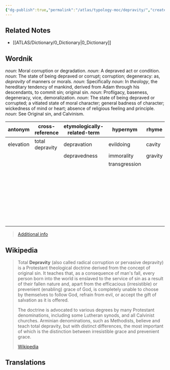 ```yaml
---
{"dg-publish":true,"permalink":"/atlas/typology-moc/depravity/","created":"","updated":""}
---
```



## Related Notes 
- [[ATLAS/Dictionary/0_Dictionary\|0_Dictionary]]


## Wordnik
*noun*: Moral corruption or degradation.
*noun*: A depraved act or condition.
*noun*: The state of being depraved or corrupt; corruption; degeneracy: as, <em>depravity</em> of manners or morals.
*noun*: Specifically
*noun*: In <em>theology</em>, the hereditary tendency of mankind, derived from Adam through his descendants, to commit sin; original sin.
*noun*: Profligacy, baseness, degeneracy, vice, demoralization.
*noun*: The state of being depraved or corrupted; a vitiated state of moral character; general badness of character; wickedness of mind or heart; absence of religious feeling and principle.
*noun*: See <er>Original sin</er>, and <er>Calvinism</er>.

| antonym |cross-reference |etymologically-related-term |hypernym |rhyme |same-context |synonym |
| --- | --- | --- | --- | --- | --- | --- |
| elevation | total depravity | depravation | evildoing | cavity | avarice | abandon |
|  |  | depravedness | immorality | gravity | barbarity | abandonment |
|  |  |  | transgression |  | baseness | abjection |
|  |  |  |  |  | corruption | abjectness |
|  |  |  |  |  | cruelty | abominableness |
|  |  |  |  |  | degradation | atrociousness |
|  |  |  |  |  | dishonesty | baseness |
|  |  |  |  |  | hypocrisy | beggarliness |
|  |  |  |  |  | immorality | contamination |
|  |  |  |  |  | impiety | contemptibility |

> [Additional info](https://www.wordnik.com/words/depravity)


## Wikipedia 
> Total **Depravity** (also called radical corruption or pervasive depravity) is a Protestant theological doctrine derived from the concept of original sin. It teaches that, as a consequence of man's fall, every person born into the world is enslaved to the service of sin as a result of their fallen nature and, apart from the efficacious (irresistible) or prevenient (enabling) grace of God, is completely unable to choose by themselves to follow God, refrain from evil, or accept the gift of salvation as it is offered.
>
> The doctrine is advocated to various degrees by many Protestant denominations, including some Lutheran synods, and all Calvinist churches. Arminian denominations, such as Methodists, believe and teach total depravity, but with distinct differences, the most important of which is the distinction between irresistible grace and prevenient grace.
>
> [Wikipedia](https://en.wikipedia.org/wiki/Total%20depravity)

## Translations 

